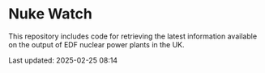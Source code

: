 # Nuke Watch

This repository includes code for retrieving the latest information available on the output of EDF nuclear power plants in the UK.

Last updated: 2025-02-25 08:14